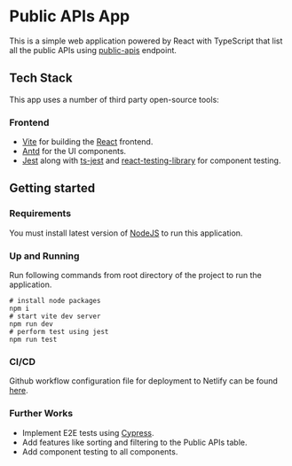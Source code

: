# Public APIs App

This is a simple web application powered by React with TypeScript that list all the public APIs using [public-apis](https://api.publicapis.org/) endpoint.

## Tech Stack

This app uses a number of third party open-source tools:

### Frontend
- [Vite](https://vitejs.dev/) for building the [React](https://reactjs.org/) frontend.
- [Antd](https://ant.design/) for the UI components.
- [Jest](https://jestjs.io/) along with [ts-jest](https://kulshekhar.github.io/ts-jest/) and [react-testing-library](https://testing-library.com/docs/react-testing-library/intro/) for component testing.

## Getting started

### Requirements
You must install latest version of [NodeJS](https://nodejs.org/en/download/) to run this application.

### Up and Running
Run following commands from root directory of the project to run the application.
```shell
# install node packages
npm i
# start vite dev server
npm run dev
# perform test using jest
npm run test
```

### CI/CD
Github workflow configuration file for deployment to Netlify can be found [here](https://github.com/SRatna/publicapis/blob/main/.github/workflows/deploy.yml).

### Further Works
- Implement E2E tests using [Cypress](https://cypress.io).
- Add features like sorting and filtering to the Public APIs table.
- Add component testing to all components.